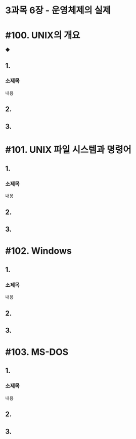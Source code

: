 # 3과목 6장 - 운영체제의 실제

# #100. UNIX의 개요

◆ 

## 1.

### 소제목

내용

## 2.

## 3.

# #101. UNIX 파일 시스템과 명령어

## 1.

### 소제목

내용

## 2.

## 3.

# #102. Windows

## 1.

### 소제목

내용

## 2.

## 3.

# #103. MS-DOS

## 1.

### 소제목

내용

## 2.

## 3.